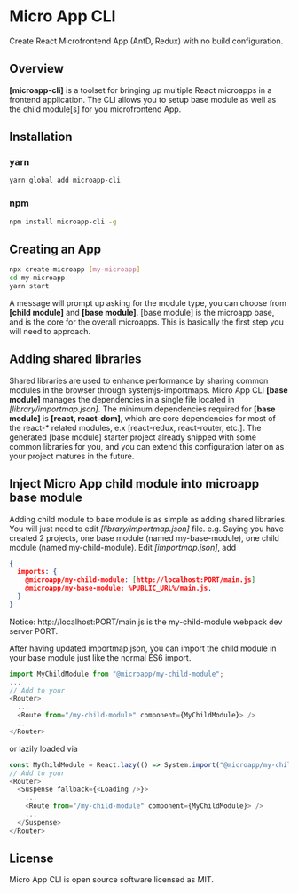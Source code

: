 # Micro App CLI

Create React Microfrontend App (AntD, Redux) with no build configuration.

## Overview

**[microapp-cli]** is a toolset for bringing up multiple React microapps in a frontend application.
The CLI allows you to setup base module as well as the child module[s] for you microfrontend App.

## Installation

### yarn

```sh
yarn global add microapp-cli
```

### npm

```sh
npm install microapp-cli -g
```

## Creating an App

```sh
npx create-microapp [my-microapp]
cd my-microapp
yarn start
```

A message will prompt up asking for the module type, you can choose from **[child module]** and **[base module]**.
[base module] is the microapp base, and is the core for the overall microapps. This is basically the first step you will need to approach.

## Adding shared libraries

Shared libraries are used to enhance performance by sharing common modules in the browser through systemjs-importmaps. Micro App CLI **[base module]** manages the dependencies in a single file located in _[library/importmap.json]_. The minimum dependencies required for **[base module]** is **[react, react-dom]**, which are core dependencies for most of the react-\* related modules, e.x [react-redux, react-router, etc.]. The generated [base module] starter project already shipped with some common libraries for you, and you can extend this configuration later on as your project matures in the future.

## Inject Micro App child module into microapp base module

Adding child module to base module is as simple as adding shared libraries. You will just need to edit _[library/importmap.json]_ file.
e.g. Saying you have created 2 projects, one base module (named my-base-module), one child module (named my-child-module). Edit _[importmap.json]_, add

```json
{
  imports: {
    @microapp/my-child-module: [http://localhost:PORT/main.js]
    @microapp/my-base-module: %PUBLIC_URL%/main.js,
  }
}
```

Notice: http://localhost:PORT/main.js is the my-child-module webpack dev server PORT.

After having updated importmap.json, you can import the child module in your base module just like the normal ES6 import.

```javascript
import MyChildModule from "@microapp/my-child-module";
...
// Add to your
<Router>
  ...
  <Route from="/my-child-module" component={MyChildModule}> />
  ...
</Router>
```

or lazily loaded via

```javascript
const MyChildModule = React.lazy(() => System.import("@microapp/my-child-module"));
// Add to your
<Router>
  <Suspense fallback={<Loading />}>
    ...
    <Route from="/my-child-module" component={MyChildModule}> />
    ...
  </Suspense>
</Router>
```

## License

Micro App CLI is open source software licensed as MIT.
